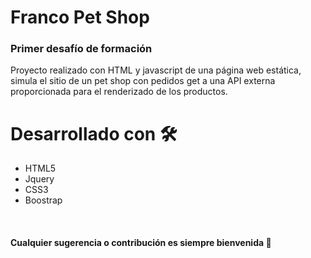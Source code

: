 # Franco Pet Shop
<h3>Primer desafío de formación</h3>
Proyecto realizado con HTML y javascript de una página web estática, simula el sitio de un pet shop con pedidos get a una API externa proporcionada para el renderizado de los productos.<br>
<h1>Desarrollado con 🛠️</h1>
<ul>
    <li>HTML5</li>
    <liJavascriptli>
    <li>Jquery</li>
    <li>CSS3</li>
    <li>Boostrap</li>
</ul><br>
<h4>Cualquier sugerencia o contribución es siempre bienvenida 🙏<h4>  

